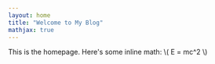 ```yaml
---
layout: home
title: "Welcome to My Blog"
mathjax: true
---
```


This is the homepage. Here's some inline math: \\( E = mc^2 \\)

